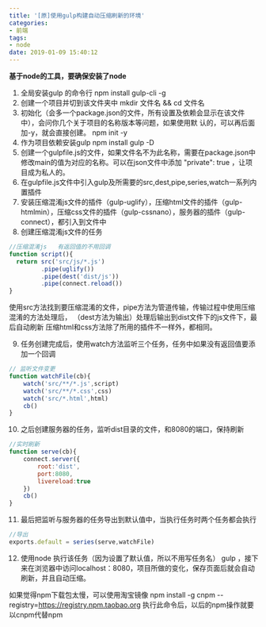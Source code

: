 ```yaml
---
title: '[原]使用gulp构建自动压缩刷新的环境'
categories:
- 前端
tags:
- node
date: 2019-01-09 15:40:12
---
```


 **基于node的工具，要确保安装了node**

 1. 全局安装gulp 的命令行  npm install gulp-cli -g
 2. 创建一个项目并切到该文件夹中   mkdir   文件名 && cd 文件名
 3. 初始化（会多一个package.json的文件，所有设置及依赖会显示在该文件中），会问你几个关于项目的名称版本等问题，如果使用默     认的，可以再后面加-y，就会直接创建。  npm init  -y
 4. 作为项目依赖安装gulp   npm install gulp -D
 5. 创建一个gulpfile.js的文件，如果文件名不为此名称，需要在package.json中修改main的值为对应的名称。可以在json文件中添加 "private": true ，让项目成为私人的。
 6. 在gulpfile.js文件中引入gulp及所需要的src,dest,pipe,series,watch一系列内置插件
 7. 安装压缩混淆js文件的插件（gulp-uglify），压缩html文件的插件（gulp-htmlmin），压缩css文件的插件（gulp-cssnano），服务器的插件（gulp-connect），都引入到文件中
 8. 创建压缩混淆js文件的任务
 
```javascript
//压缩混淆js   有返回值的不用回调
function script(){
  return src('src/js/*.js')
         .pipe(uglify())
         .pipe(dest('dist/js'))
         .pipe(connect.reload())
}
```

使用src方法找到要压缩混淆的文件，pipe方法为管道传输，传输过程中使用压缩混淆的方法处理后，
（dest方法为输出）处理后输出到dist文件下的js文件下，最后自动刷新
压缩html和css方法除了所用的插件不一样外，都相同。

 9. 任务创建完成后，使用watch方法监听三个任务，任务中如果没有返回值要添加一个回调

```javascript
// 监听文件变更
function watchFile(cb){
    watch('src/**/*.js',script)
    watch('src/**/*.css',css)
    watch('src/*.html',html)
    cb()
}
```

 10. 之后创建服务器的任务，监听dist目录的文件，和8080的端口，保持刷新

```javascript
//实时刷新
function serve(cb){
    connect.server({
        root:'dist',
        port:8080,
        livereload:true
    })
    cb()
}
```

 11. 最后把监听与服务器的任务导出到默认值中，当执行任务时两个任务都会执行
 

```javascript
//导出
exports.default = series(serve,watchFile)
```

 12. 使用node 执行该任务（因为设置了默认值，所以不用写任务名）  gulp ，接下来在浏览器中访问localhost：8080，项目所做的变化，保存页面后就会自动刷新，并且自动压缩。



如果觉得npm下载包太慢，可以使用淘宝镜像
npm install -g cnpm --registry=https://registry.npm.taobao.org
执行此命令后，以后的npm操作就要以cnpm代替npm